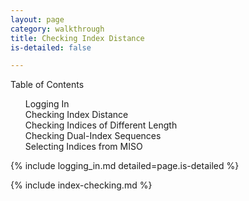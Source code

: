 ```yaml
---
layout: page
category: walkthrough
title: Checking Index Distance
is-detailed: false

---
```


<div id="toc">
Table of Contents
<ol>
    <li><a href="#logging_in">Logging In</a></li>
    <li><a href="#index-distance-simple">Checking Index Distance</a></li>
    <li><a href="#index-distance-length">Checking Indices of Different Length</a></li>
    <li><a href="#index-distance-dual">Checking Dual-Index Sequences</a></li>
    <li><a href="#index-distance-miso">Selecting Indices from MISO</a></li>
</ol>
</div>

<a name="login"/>

{% include logging_in.md detailed=page.is-detailed %}

{% include index-checking.md %}

